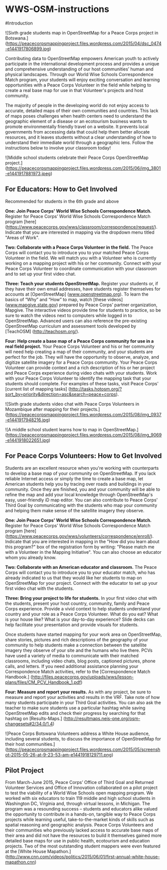 # WWS-OSM-instructions

#Introduction

![Sixth grade students map in OpenStreetMap for a Peace Corps project in Botswana.] (https://peacecorpsmappingproject.files.wordpress.com/2015/04/dsc_0474-e1441917806899.jpg)

Contributing data to OpenStreetMap empowers American youth to actively participate in the international development process and provides a unique and comprehensive understanding of our host communities’ human and physical landscapes. Through our World Wise Schools Correspondence Match program, your students will enjoy exciting conversation and learning opportunities with a Peace Corps Volunteer in the field while helping to create a real base map for use in that Volunteer's projects and host community. 

The majority of people in the developing world do not enjoy access to accurate, detailed maps of their own communities and countries. This lack of maps poses challenges when health centers need to understand the geographic element of a disease or an ecotourism business wants to promote environmentally friendly travel on a website. It prevents local governments from accessing data that could help them better allocate resources, and it leaves students without a clear understanding of how to understand their immediate world through a geographic lens. Follow the instructions below to involve your classroom today! 

![Middle school students celebrate their Peace Corps OpenStreetMap project.] (https://peacecorpsmappingproject.files.wordpress.com/2015/06/img_3801-e1441917881973.jpeg)

## For Educators: How to Get Involved
Recommended for students in the 6th grade and above

**One: Join Peace Corps' World Wise Schools Correspondence Match.** Register for Peace Corps’ World Wise Schools Correspondence Match program [here] (https://www.peacecorps.gov/wws/classroom/correspondence/request/). Indicate that you are interested in mapping via the dropdown menu titled "Areas of Work". 

**Two: Collaborate with a Peace Corps Volunteer in the field.** The Peace Corps will contact you to introduce you to your matched Peace Corps Volunteer in the field. We will match you with a Volunteer who is currently working on a mapping project with his or her community. Connect with your Peace Corps Volunteer to coordinate communication with your classroom and to set up your first video chat.

**Three: Teach your students OpenStreetMap.** Register your students or, if they have their own email addresses, have students register themselves for accounts at [OpenStreetMap] (www.openstreetmap.org). To learn the basics of “Why” and “How” to map, watch [these videos] (www.mapgive.state.gov) prepared by Peace Corps’ partner organization, Mapgive. The interactive videos provide time for students to practice, so be sure to watch the videos next to computers while logged in to OpenStreetMap. Advanced users can also reference the pre-existing OpenStreetMap curriculum and assessment tools developed by [TeachOSM] (http://teachosm.org/). 

**Four: Help create a base map of a Peace Corps community for use in a real field project.** Your Peace Corps Volunteer and his or her community will need help creating a map of their community, and your students are perfect for the job. They will have the opportunity to observe, analyze, and digitize satellite imagery for a Peace Corps community. Your Peace Corps Volunteer can provide context and a rich description of his or her project and Peace Corps experience during video chats with your students. Work with your Peace Corps Volunteer to identify the mapping task that your students should complete. For examples of these tasks, visit Peace Corps' [current list of mapping tasks] (http://tasks.hotosm.org/?sort_by=priority&direction=asc&search=peace+corps).

![Sixth grade students video chat with Peace Corps Volunteers in Mozambique after mapping for their projects.] (https://peacecorpsmappingproject.files.wordpress.com/2015/08/img_0937-e1441917948216.jpg)

![A middle school student learns how to map in OpenStreetMap.] (https://peacecorpsmappingproject.files.wordpress.com/2015/08/img_9069-e1441918022651.jpg)

## For Peace Corps Volunteers: How to Get Involved
Students are an excellent resource when you're working with counterparts to develop a base map of your community on OpenStreetMap. If you lack reliable Internet access or simply the time to create a base map, let American students help you by tracing over roads and buildings in your community. Once they are finished, you and your community will be able to refine the map and add your local knowledge through OpenStreetMap's easy, user-friendly iD map editor. You can also contribute to Peace Corps' Third Goal by communicating with the students who map your community and helping them make sense of the satellite imagery they observe. 

**One: Join Peace Corps' World Wise Schools Correspondence Match.** Register for Peace Corps’ World Wise Schools Correspondence Match program [here] (https://www.peacecorps.gov/wws/volunteers/correspondence/enroll/). Indicate that you are interested in mapping in the "How did you learn about this program?" box of the registration form by writing: "Please match me with a Volunteer in the Mapping Initiative". You can also choose an educator whom you already know.

**Two: Collaborate with an American educator and classroom.** The Peace Corps will contact you to introduce you to your educator match, who has already indicated to us that they would like her students to map on OpenStreetMap for your project. Connect with the educator to set up your first video chat with the students. 

**Three: Bring your project to life for students.** In your first video chat with the students, present your host country, community, family and Peace Corps experience. Provide a vivid context to help students understand your country and your role as a Peace Corps Volunteer. What do you eat? What is your house like? What is your day-to-day experience? Slide decks can help facilitate your presentation and provide visuals for students. 

Once students have started mapping for your work area on OpenStreetMap, share stories, pictures and rich descriptions of the geography of your community to help students make a connection between the satellite imagery they observe of your site and the humans who live there. PCVs have used a variety of media to communicate with their matched classrooms, including video chats, blog posts, captioned pictures, phone calls, and letters. If you need additional assistance planning your Correspondence Match activities, refer to the [Correspondence Match Handbook.] (http://files.peacecorps.gov/uploads/wws/lesson-plans/files/CM_PCV_Handbook_1.pdf)

**Four: Measure and report your results.** As with any project, be sure to measure and report your activities and results in the VRF. Take note of how many students participate in your Third Goal activities. You can also ask the teacher to make sure students use a particular hashtag while saving OpenStreetMap edits and check their progress by searching for that hashtag on [Results-Maps.] (http://resultmaps.neis-one.org/osm-changesets#2/34.0/1.4) 

![Peace Corps Botswana Volunteers address a White House audience, including several students, to discuss the importance of OpenStreetMap for their host communities.] (https://peacecorpsmappingproject.files.wordpress.com/2015/05/screenshot-2015-05-26-at-9-23-53-am-e1441918129711.png)

## Pilot Project
From March-June 2015, Peace Corps’ Office of Third Goal and Returned Volunteer Services and Office of Innovation collaborated on a pilot project to test the viability of a World Wise Schools open mapping program. We worked with six educators to train 119 middle and high school students in Washington DC, Virginia and, through virtual lessons, in Michigan. The program was a resounding success – students and educators alike valued the opportunity to contribute in a hands-on, tangible way to Peace Corps projects while learning useful, take-to-the-market kinds of skills such as spatial reasoning and geographic analysis. Peace Corps Volunteers and their communities who previously lacked access to accurate base maps of their area and did not have the resources to build it themselves gained more detailed base maps for use in public health, ecotourism and education projects. Two of the most outstanding student mappers were even featured at the [White House Mapathon.] (http://www.cnn.com/videos/politics/2015/06/01/first-annual-white-house-mapathon.cnn)



